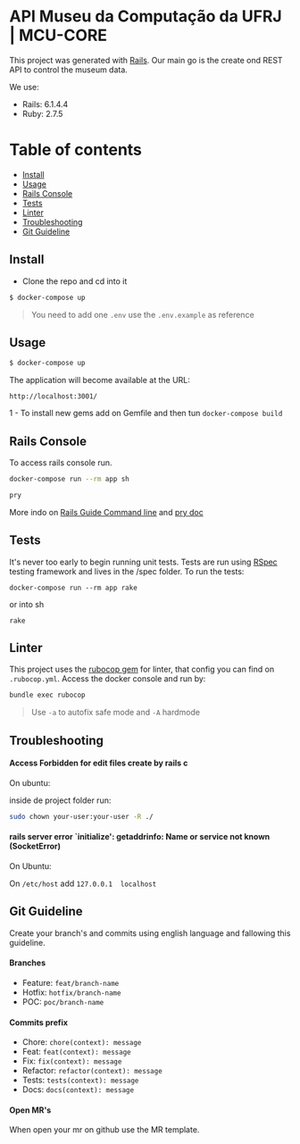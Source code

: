 # API Museu da Computação da UFRJ  | MCU-CORE

This project was generated with [Rails](https://guides.rubyonrails.org/v6.1/). Our main go is the create ond REST API to control the museum data.


We use:
 - Rails: 6.1.4.4
 - Ruby: 2.7.5

Table of contents
=================

  * [Install](#install)
  * [Usage](#usage)
  * [Rails Console](#rails-console)
  * [Tests](#tests)
  * [Linter](#linter)
  * [Troubleshooting](#troubleshooting)
  * [Git Guideline](#git-guideline)

## Install

+ Clone the repo and cd into it

``` bash
$ docker-compose up
```

> You need to add one `.env` use the `.env.example` as reference 
## Usage

```bash
$ docker-compose up
```

The application will become available at the URL:

```
http://localhost:3001/
```

1 - To install new gems add on Gemfile and then tun `docker-compose build`

## Rails Console

To access rails console run.

```bash
docker-compose run --rm app sh
```

```bash 
pry
``` 

More indo on [Rails Guide Command line](https://guides.rubyonrails.org/command_line.html) and [pry doc](http://pry.github.io)


## Tests

It's never too early to begin running unit tests. Tests are run using [RSpec](https://github.com/rspec/rspec-rails) testing framework and lives in the /spec folder. To run the tests:

```
docker-compose run --rm app rake
```
or into sh 

```
rake
```

## Linter

This project uses the [rubocop gem](https://guides.rubyonrails.org/testing.html) for linter, that config you can find on `.rubocop.yml`. Access the docker console and run by:

```bash
bundle exec rubocop 
```

> Use `-a` to autofix safe mode  and `-A` hardmode 

## Troubleshooting 

#### Access Forbidden  for edit files create by rails c

On ubuntu: 

inside de project folder run: 

```bash 
sudo chown your-user:your-user -R ./
```

#### rails server error `initialize': getaddrinfo: Name or service not known (SocketError)

On Ubuntu: 

On `/etc/host` add `127.0.0.1  localhost`

## Git Guideline
Create your branch's and commits using english language and fallowing this guideline.

#### Branches
- Feature:  `feat/branch-name`
- Hotfix: `hotfix/branch-name`
- POC: `poc/branch-name`

#### Commits prefix
- Chore: `chore(context): message`
- Feat: `feat(context): message`
- Fix: `fix(context): message`
- Refactor: `refactor(context): message`
- Tests: `tests(context): message`
- Docs: `docs(context): message`

#### Open MR's

When open your mr on github use the MR template.
